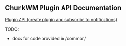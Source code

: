 ## ChunkWM Plugin API Documentation

[Plugin API (create plugin and subscribe to notifications)](https://github.com/koekeishiya/chunkwm/tree/master/docs/api.pdf)

TODO:
 - docs for code provided in /common/
